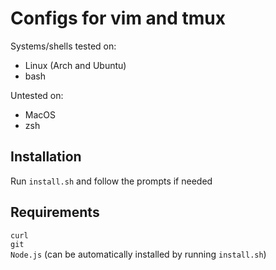 # Configs for vim and tmux
Systems/shells tested on:
- Linux (Arch and Ubuntu)
- bash

Untested on:
- MacOS
- zsh

## Installation
Run `install.sh` and follow the prompts if needed

## Requirements
`curl`  
`git`  
`Node.js` (can be automatically installed by running `install.sh`)  
